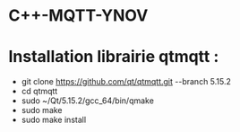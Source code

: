 # C++-MQTT-YNOV
# Installation librairie qtmqtt :  
- git clone https://github.com/qt/qtmqtt.git --branch 5.15.2  
- cd qtmqtt
- sudo ~/Qt/5.15.2/gcc_64/bin/qmake 
- sudo make
- sudo make install
